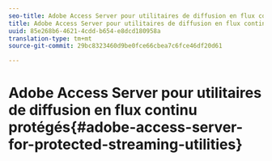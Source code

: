 ```yaml
---
seo-title: Adobe Access Server pour utilitaires de diffusion en flux continu protégés
title: Adobe Access Server pour utilitaires de diffusion en flux continu protégés
uuid: 85e268b6-4621-4cdd-b654-e8dcd180958a
translation-type: tm+mt
source-git-commit: 29bc8323460d9be0fce66cbea7c6fce46df20d61

---
```



# Adobe Access Server pour utilitaires de diffusion en flux continu protégés{#adobe-access-server-for-protected-streaming-utilities}


